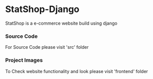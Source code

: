 # StatShop-Django
StatShop is a e-commerce website build using django

<b><h3>Source Code</h3></b>
For Source Code please visit 'src' folder

<b><h3>Project Images</h3></b>
To Check website functionality and look please visit 'frontend' folder
